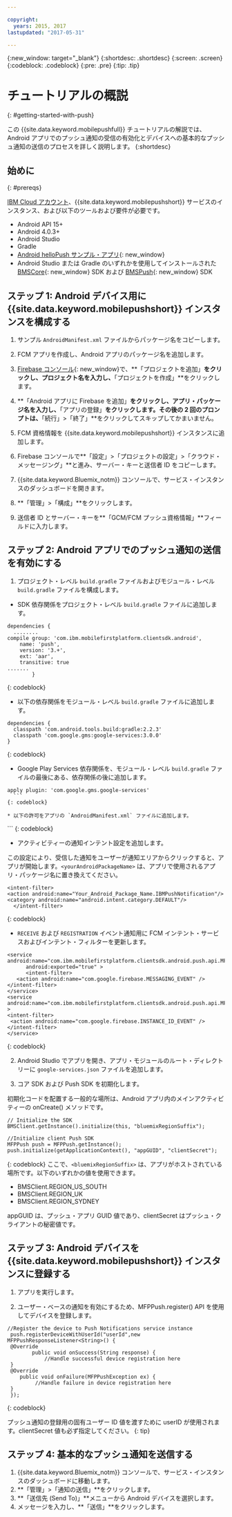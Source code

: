 ```yaml
---

copyright:
  years: 2015, 2017
lastupdated: "2017-05-31"

---
```


{:new_window: target="_blank"}
{:shortdesc: .shortdesc}
{:screen: .screen}
{:codeblock: .codeblock}
{:pre: .pre}
{:tip: .tip}

# チュートリアルの概説
{: #getting-started-with-push}

この {{site.data.keyword.mobilepushfull}} チュートリアルの解説では、Android アプリでのプッシュ通知の受信の有効化とデバイスへの基本的なプッシュ通知の送信のプロセスを詳しく説明します。
{:shortdesc}

<div id="prerequisites"></div>

## 始めに
{: #prereqs}

[IBM Cloud アカウント](https://console.bluemix.net/registration/)、{{site.data.keyword.mobilepushshort}} サービスのインスタンス、および以下のツールおよび要件が必要です。

  * Android API 15+
  * Android 4.0.3+
  * Android Studio
  * Gradle
  * [Android helloPush サンプル・アプリ](https://github.com/ibm-bluemix-mobile-services/bms-samples-android-hellopush){: new_window}
  * Android Studio または Gradle のいずれかを使用してインストールされた [BMSCore](https://github.com/ibm-bluemix-mobile-services/bms-clientsdk-android-core){: new_window} SDK および [BMSPush](https://github.com/ibm-bluemix-mobile-services/bms-clientsdk-android-push){: new_window} SDK
  

## ステップ 1: Android デバイス用に {{site.data.keyword.mobilepushshort}} インスタンスを構成する

1. サンプル `AndroidManifest.xml` ファイルからパッケージ名をコピーします。

2. FCM アプリを作成し、Android アプリのパッケージ名を追加します。
  1. [Firebase コンソール](https://console.firebase.google.com){: new_window}で、**「プロジェクトを追加」**をクリックし、プロジェクト名を入力し、**「プロジェクトを作成」**をクリックします。
  2. **「Android アプリに Firebase を追加」**をクリックし、アプリ・パッケージ名を入力し、**「アプリの登録」**をクリックします。その後の 2 回のプロンプトは、**「続行」>「終了」**をクリックしてスキップしてかまいません。 

3. FCM 資格情報を {{site.data.keyword.mobilepushshort}} インスタンスに追加します。
  1. Firebase コンソールで**「設定」>「プロジェクトの設定」>「クラウド・メッセージング」**と進み、サーバー・キーと送信者 ID をコピーします。
  2. {{site.data.keyword.Bluemix_notm}} コンソールで、サービス・インスタンスのダッシュボードを開きます。
  3. **「管理」>「構成」**をクリックします。
  4. 送信者 ID とサーバー・キーを**「GCM/FCM プッシュ資格情報」**フィールドに入力します。

## ステップ 2: Android アプリでのプッシュ通知の送信を有効にする

1. プロジェクト・レベル `build.gradle` ファイルおよびモジュール・レベル `build.gradle` ファイルを構成します。

  * SDK 依存関係をプロジェクト・レベル `build.gradle` ファイルに追加します。
  
  ```
dependencies {
    ........
  compile group: 'com.ibm.mobilefirstplatform.clientsdk.android',
      name: 'push',
      version: '3.+',
      ext: 'aar',
      transitive: true
  .......
	      }
  ```
  {: codeblock}

  * 以下の依存関係をモジュール・レベル `build.gradle` ファイルに追加します。
  
  ```
dependencies {
    classpath 'com.android.tools.build:gradle:2.2.3'
    classpath 'com.google.gms:google-services:3.0.0'
  }
  ```
  {: codeblock}
  
  * Google Play Services 依存関係を、モジュール・レベル `build.gradle` ファイルの最後にある、依存関係の後に追加します。
  
  ```
apply plugin: 'com.google.gms.google-services'
	```
  {: codeblock}
  
  * 以下の許可をアプリの `AndroidManifest.xml` ファイルに追加します。
  
  ```
  <uses-permission android:name="android.permission.INTERNET"/>
<uses-permission android:name="android.permission.GET_ACCOUNTS" />
<uses-permission android:name="android.permission.USE_CREDENTIALS" />
<uses-permission android:name="android.permission.WRITE_EXTERNAL_STORAGE" />
<uses-permission android:name="android.permission.ACCESS_WIFI_STATE"/>
```
  {: codeblock}
  
  * アクティビティーの通知インテント設定を追加します。 
  
  この設定により、受信した通知をユーザーが通知エリアからクリックすると、アプリが開始します。`<yourAndroidPackageName>` は、アプリで使用されるアプリ・パッケージ名に置き換えてください。
  
  ```
  <intent-filter>
  <action android:name="Your_Android_Package_Name.IBMPushNotification"/>
  <category android:name="android.intent.category.DEFAULT"/>
 	</intent-filter>
  ```
  {: codeblock}
  
  * `RECEIVE` および `REGISTRATION` イベント通知用に FCM インテント・サービスおよびインテント・フィルターを更新します。
  
  ```
  <service android:name="com.ibm.mobilefirstplatform.clientsdk.android.push.api.MFPPushIntentService"
    	android:exported="true" >
    	<intent-filter>
     <action android:name="com.google.firebase.MESSAGING_EVENT" />
  </intent-filter>
  </service>
  <service
  android:name="com.ibm.mobilefirstplatform.clientsdk.android.push.api.MFPPush"android:exported="true" >
  <intent-filter>
   <action android:name="com.google.firebase.INSTANCE_ID_EVENT" />
  </intent-filter>
  </service>
  ```
  {: codeblock}
  
2. Android Studio でアプリを開き、アプリ・モジュールのルート・ディレクトリーに `google-services.json` ファイルを追加します。

3. コア SDK および Push SDK を初期化します。 

初期化コードを配置する一般的な場所は、Android アプリ内のメインアクティビティーの onCreate() メソッドです。

```
// Initialize the SDK
BMSClient.getInstance().initialize(this, "bluemixRegionSuffix");

//Initialize client Push SDK
MFPPush push = MFPPush.getInstance();
push.initialize(getApplicationContext(), "appGUID", "clientSecret");
```
{: codeblock}
ここで、`<bluemixRegionSuffix>` は、アプリがホストされている場所です。以下のいずれかの値を使用できます。

  * BMSClient.REGION_US_SOUTH
  * BMSClient.REGION_UK
  * BMSClient.REGION_SYDNEY

appGUID は、プッシュ・アプリ GUID 値であり、clientSecret はプッシュ・クライアントの秘密値です。 

## ステップ 3: Android デバイスを {{site.data.keyword.mobilepushshort}} インスタンスに登録する

1. アプリを実行します。

2. ユーザー・ベースの通知を有効にするため、MFPPush.register() API を使用してデバイスを登録します。

```
//Register the device to Push Notifications service instance
 push.registerDeviceWithUserId("userId",new MFPPushResponseListener<String>() {
 @Override
    	public void onSuccess(String response) {
    		//Handle successful device registration here
 }
 @Override
    public void onFailure(MFPPushException ex) {
         //Handle failure in device registration here
 }
 });
 ```
 {: codeblock}
 
 
 プッシュ通知の登録用の固有ユーザー ID 値を渡すために userID が使用されます。clientSecret 値も必ず指定してください。
 {: tip}
 
 ## ステップ 4: 基本的なプッシュ通知を送信する
 
 1. {{site.data.keyword.Bluemix_notm}} コンソールで、サービス・インスタンスのダッシュボードに移動します。
 2. **「管理」>「通知の送信」**をクリックします。
 3. **「送信先 (Send To)」**メニューから Android デバイスを選択します。
 4. メッセージを入力し、**「送信」**をクリックします。 
 
